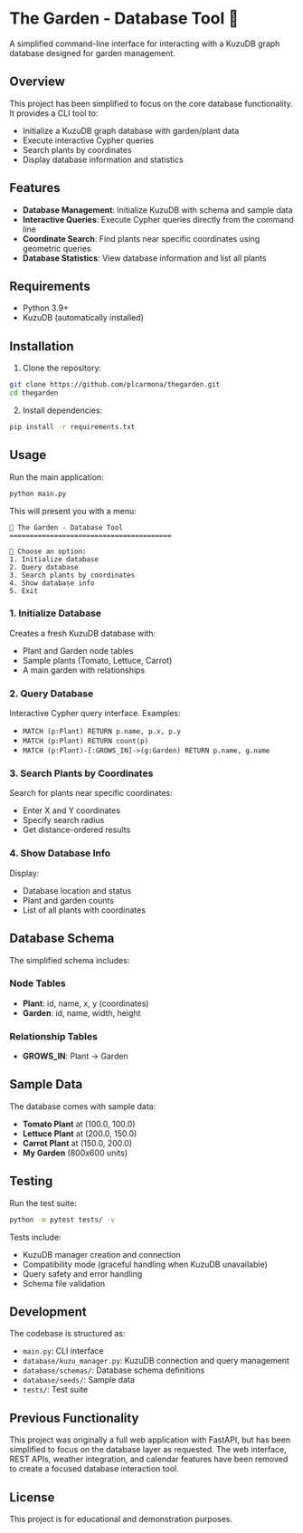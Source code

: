 # The Garden - Database Tool 🌱

A simplified command-line interface for interacting with a KuzuDB graph database designed for garden management.

## Overview

This project has been simplified to focus on the core database functionality. It provides a CLI tool to:
- Initialize a KuzuDB graph database with garden/plant data
- Execute interactive Cypher queries
- Search plants by coordinates
- Display database information and statistics

## Features

- **Database Management**: Initialize KuzuDB with schema and sample data
- **Interactive Queries**: Execute Cypher queries directly from the command line
- **Coordinate Search**: Find plants near specific coordinates using geometric queries
- **Database Statistics**: View database information and list all plants

## Requirements

- Python 3.9+
- KuzuDB (automatically installed)

## Installation

1. Clone the repository:
```bash
git clone https://github.com/plcarmona/thegarden.git
cd thegarden
```

2. Install dependencies:
```bash
pip install -r requirements.txt
```

## Usage

Run the main application:
```bash
python main.py
```

This will present you with a menu:
```
🌱 The Garden - Database Tool
========================================

🌿 Choose an option:
1. Initialize database
2. Query database
3. Search plants by coordinates
4. Show database info
5. Exit
```

### 1. Initialize Database
Creates a fresh KuzuDB database with:
- Plant and Garden node tables
- Sample plants (Tomato, Lettuce, Carrot)
- A main garden with relationships

### 2. Query Database
Interactive Cypher query interface. Examples:
- `MATCH (p:Plant) RETURN p.name, p.x, p.y`
- `MATCH (p:Plant) RETURN count(p)`
- `MATCH (p:Plant)-[:GROWS_IN]->(g:Garden) RETURN p.name, g.name`

### 3. Search Plants by Coordinates
Search for plants near specific coordinates:
- Enter X and Y coordinates
- Specify search radius
- Get distance-ordered results

### 4. Show Database Info
Display:
- Database location and status
- Plant and garden counts
- List of all plants with coordinates

## Database Schema

The simplified schema includes:

### Node Tables
- **Plant**: id, name, x, y (coordinates)
- **Garden**: id, name, width, height

### Relationship Tables
- **GROWS_IN**: Plant → Garden

## Sample Data

The database comes with sample data:
- **Tomato Plant** at (100.0, 100.0)
- **Lettuce Plant** at (200.0, 150.0)  
- **Carrot Plant** at (150.0, 200.0)
- **My Garden** (800x600 units)

## Testing

Run the test suite:
```bash
python -m pytest tests/ -v
```

Tests include:
- KuzuDB manager creation and connection
- Compatibility mode (graceful handling when KuzuDB unavailable)
- Query safety and error handling
- Schema file validation

## Development

The codebase is structured as:
- `main.py`: CLI interface
- `database/kuzu_manager.py`: KuzuDB connection and query management
- `database/schemas/`: Database schema definitions
- `database/seeds/`: Sample data
- `tests/`: Test suite

## Previous Functionality

This project was originally a full web application with FastAPI, but has been simplified to focus on the database layer as requested. The web interface, REST APIs, weather integration, and calendar features have been removed to create a focused database interaction tool.

## License

This project is for educational and demonstration purposes.